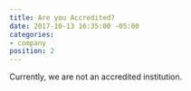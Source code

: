 ```yaml
---
title: Are you Accredited?
date: 2017-10-13 16:35:00 -05:00
categories:
- company
position: 2
---
```


Currently, we are not an accredited institution.
